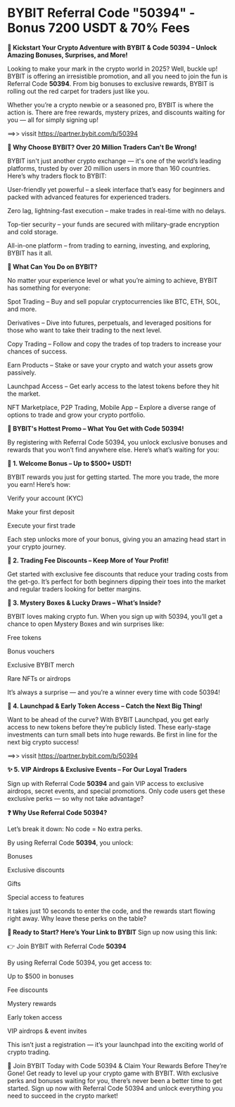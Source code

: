 # BYBIT Referral Code "50394" - Bonus 7200 USDT & 70% Fees

**🚀 Kickstart Your Crypto Adventure with BYBIT & Code 50394 – Unlock Amazing Bonuses, Surprises, and More!**

Looking to make your mark in the crypto world in 2025? Well, buckle up! BYBIT is offering an irresistible promotion, and all you need to join the fun is Referral Code **50394**. From big bonuses to exclusive rewards, BYBIT is rolling out the red carpet for traders just like you.

Whether you’re a crypto newbie or a seasoned pro, BYBIT is where the action is. There are free rewards, mystery prizes, and discounts waiting for you — all for simply signing up!

==>> vissit https://partner.bybit.com/b/50394

**🚀 Why Choose BYBIT? Over 20 Million Traders Can't Be Wrong!**

BYBIT isn't just another crypto exchange — it's one of the world’s leading platforms, trusted by over 20 million users in more than 160 countries. Here’s why traders flock to BYBIT:

User-friendly yet powerful – a sleek interface that’s easy for beginners and packed with advanced features for experienced traders.

Zero lag, lightning-fast execution – make trades in real-time with no delays.

Top-tier security – your funds are secured with military-grade encryption and cold storage.

All-in-one platform – from trading to earning, investing, and exploring, BYBIT has it all.

**🔧 What Can You Do on BYBIT?**

No matter your experience level or what you’re aiming to achieve, BYBIT has something for everyone:

Spot Trading – Buy and sell popular cryptocurrencies like BTC, ETH, SOL, and more.

Derivatives – Dive into futures, perpetuals, and leveraged positions for those who want to take their trading to the next level.

Copy Trading – Follow and copy the trades of top traders to increase your chances of success.

Earn Products – Stake or save your crypto and watch your assets grow passively.

Launchpad Access – Get early access to the latest tokens before they hit the market.

NFT Marketplace, P2P Trading, Mobile App – Explore a diverse range of options to trade and grow your crypto portfolio.

**🎁 BYBIT's Hottest Promo – What You Get with Code 50394!**

By registering with Referral Code 50394, you unlock exclusive bonuses and rewards that you won’t find anywhere else. Here’s what’s waiting for you:

**🎉 1. Welcome Bonus – Up to $500+ USDT!**

BYBIT rewards you just for getting started. The more you trade, the more you earn! Here’s how:

Verify your account (KYC)

Make your first deposit

Execute your first trade

Each step unlocks more of your bonus, giving you an amazing head start in your crypto journey.

**🔖 2. Trading Fee Discounts – Keep More of Your Profit!**

Get started with exclusive fee discounts that reduce your trading costs from the get-go. It’s perfect for both beginners dipping their toes into the market and regular traders looking for better margins.

**🎁 3. Mystery Boxes & Lucky Draws – What’s Inside?**

BYBIT loves making crypto fun. When you sign up with 50394, you’ll get a chance to open Mystery Boxes and win surprises like:

Free tokens

Bonus vouchers

Exclusive BYBIT merch

Rare NFTs or airdrops

It’s always a surprise — and you’re a winner every time with code 50394!

**🚀 4. Launchpad & Early Token Access – Catch the Next Big Thing!**

Want to be ahead of the curve? With BYBIT Launchpad, you get early access to new tokens before they’re publicly listed. These early-stage investments can turn small bets into huge rewards. Be first in line for the next big crypto success!

==>> vissit https://partner.bybit.com/b/50394


**✨ 5. VIP Airdrops & Exclusive Events – For Our Loyal Traders**

Sign up with Referral Code **50394** and gain VIP access to exclusive airdrops, secret events, and special promotions. Only code users get these exclusive perks — so why not take advantage?

**❓ Why Use Referral Code 50394?**

Let’s break it down: No code = No extra perks.

By using Referral Code **50394**, you unlock:

Bonuses

Exclusive discounts

Gifts

Special access to features

It takes just 10 seconds to enter the code, and the rewards start flowing right away. Why leave these perks on the table?

**🎯 Ready to Start? Here’s Your Link to BYBIT**
Sign up now using this link:

👉 Join BYBIT with Referral Code **50394**

By using Referral Code 50394, you get access to:

Up to $500 in bonuses

Fee discounts

Mystery rewards

Early token access

VIP airdrops & event invites

This isn’t just a registration — it’s your launchpad into the exciting world of crypto trading.

🌟 Join BYBIT Today with Code 50394 & Claim Your Rewards Before They’re Gone!
Get ready to level up your crypto game with BYBIT. With exclusive perks and bonuses waiting for you, there’s never been a better time to get started. Sign up now with Referral Code 50394 and unlock everything you need to succeed in the crypto market!

